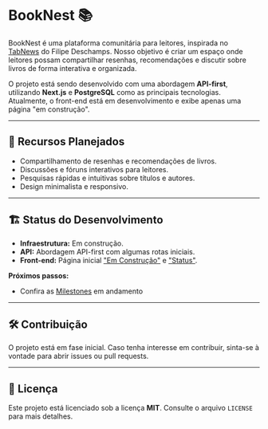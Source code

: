 # BookNest 📚

BookNest é uma plataforma comunitária para leitores, inspirada no [TabNews](https://github.com/filipedeschamps/tabnews.com.br) do Filipe Deschamps. Nosso objetivo é criar um espaço onde leitores possam compartilhar resenhas, recomendações e discutir sobre livros de forma interativa e organizada.

O projeto está sendo desenvolvido com uma abordagem **API-first**, utilizando **Next.js** e **PostgreSQL** como as principais tecnologias. Atualmente, o front-end está em desenvolvimento e exibe apenas uma página "em construção".

---

## 📌 Recursos Planejados

- Compartilhamento de resenhas e recomendações de livros.  
- Discussões e fóruns interativos para leitores.
- Pesquisas rápidas e intuitivas sobre títulos e autores.  
- Design minimalista e responsivo.  

---

## 🏗️ Status do Desenvolvimento

- **Infraestrutura:** Em construção.  
- **API:** Abordagem API-first com algumas rotas iniciais.  
- **Front-end:** Página inicial ["Em Construção"](https://booknest.com.br) e ["Status"](https://booknest.com.br/status).  

**Próximos passos:**  
- Confira as [Milestones](https://github.com/OLuizFernando/booknest/milestones) em andamento

---

## 🛠️ Contribuição

O projeto está em fase inicial. Caso tenha interesse em contribuir, sinta-se à vontade para abrir issues ou pull requests.  

---

## 📄 Licença

Este projeto está licenciado sob a licença **MIT**. Consulte o arquivo `LICENSE` para mais detalhes.  
